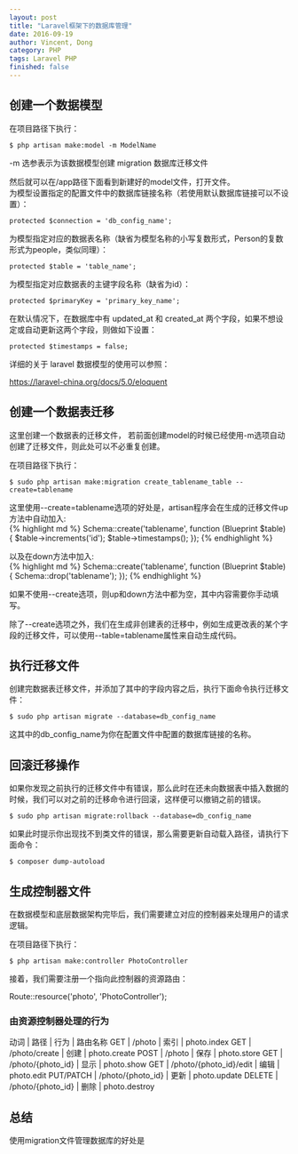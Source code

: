```yaml
---
layout: post
title: "Laravel框架下的数据库管理"
date: 2016-09-19
author: Vincent, Dong
category: PHP
tags: Laravel PHP
finished: false
---
```


## 创建一个数据模型

在项目路径下执行：

`$ php artisan make:model -m ModelName`

-m 选参表示为该数据模型创建 migration 数据库迁移文件

然后就可以在/app路径下面看到新建好的model文件，打开文件。  
为模型设置指定的配置文件中的数据库链接名称（若使用默认数据库链接可以不设置）：

`protected $connection = 'db_config_name';`

为模型指定对应的数据表名称（缺省为模型名称的小写复数形式，Person的复数形式为people，类似同理）：

`protected $table = 'table_name';`

为模型指定对应数据表的主键字段名称（缺省为id）：

`protected $primaryKey = 'primary_key_name';`

在默认情况下，在数据库中有 updated_at 和 created_at 两个字段，如果不想设定或自动更新这两个字段，则做如下设置：

`protected $timestamps = false;`

详细的关于 laravel 数据模型的使用可以参照：

https://laravel-china.org/docs/5.0/eloquent

## 创建一个数据表迁移

这里创建一个数据表的迁移文件， 若前面创建model的时候已经使用-m选项自动创建了迁移文件，则此处可以不必重复创建。

在项目路径下执行：

`$ sudo php artisan make:migration create_tablename_table --create=tablename`

这里使用--create=tablename选项的好处是，artisan程序会在生成的迁移文件up方法中自动加入:  
{% highlight md %}
Schema::create('tablename', function (Blueprint $table) {
    $table->increments('id');
    $table->timestamps();
});
{% endhighlight %}

以及在down方法中加入:  
{% highlight md %}
Schema::create('tablename', function (Blueprint $table) {
    Schema::drop('tablename');
});
{% endhighlight %}

如果不使用--create选项，则up和down方法中都为空，其中内容需要你手动填写。

除了--create选项之外，我们在生成非创建表的迁移中，例如生成更改表的某个字段的迁移文件，可以使用--table=tablename属性来自动生成代码。

## 执行迁移文件

创建完数据表迁移文件，并添加了其中的字段内容之后，执行下面命令执行迁移文件：

`$ sudo php artisan migrate --database=db_config_name`

这其中的db_config_name为你在配置文件中配置的数据库链接的名称。

## 回滚迁移操作

如果你发现之前执行的迁移文件中有错误，那么此时在还未向数据表中插入数据的时候，我们可以对之前的迁移命令进行回滚，这样便可以撤销之前的错误。

`$ sudo php artisan migrate:rollback --database=db_config_name`

如果此时提示你出现找不到类文件的错误，那么需要更新自动载入路径，请执行下面命令：

`$ composer dump-autoload`

## 生成控制器文件

在数据模型和底层数据架构完毕后，我们需要建立对应的控制器来处理用户的请求逻辑。

在项目路径下执行：

`$ php artisan make:controller PhotoController`

接着，我们需要注册一个指向此控制器的资源路由：

Route::resource('photo', 'PhotoController');

### 由资源控制器处理的行为

动词 | 路径 | 行为 | 路由名称
GET | /photo | 索引 | photo.index
GET | /photo/create | 创建 | photo.create
POST | /photo | 保存 | photo.store
GET | /photo/{photo_id} | 显示 | photo.show
GET | /photo/{photo_id}/edit | 编辑 | photo.edit
PUT/PATCH | /photo/{photo_id} | 更新 | photo.update
DELETE | /photo/{photo_id} | 删除 | photo.destroy

## 总结

使用migration文件管理数据库的好处是

